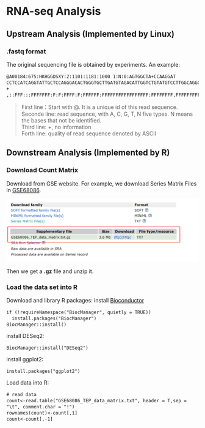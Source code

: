 # RNA-seq Analysis

## Upstream Analysis (Implemented by Linux)

### .fastq format
The original sequencing file is obtained by experiments. An example:
```
@A00184:675:HKHGGDSXY:2:1101:1181:1000 1:N:0:AGTGGCTA+CCAAGGAT
CCTCCATCAGGTATTGCTCCAGGGACACTGGGTGCTTGATGTAGACATTGGTCTGTATGTCCTTGGCAGGCAGCCGCTCCAACTCCGTGTGGAACTCAGCCACCCGGTTCTGGGACAGCAGGAAGAGGAGGTTGAGGCCCAAGAGCTGGT
+
,::FFF:::FFFFFFF:F:F:FFFF:F:FFFFFF:FFFFFFFFFFFFFFFFF:FFFFFFFF,FFFFFFFFFFFFFFFFFFFFFFFFFFFFFFFF,F:FFFFF::FFFFF:FFFFFFFFFFFF,,FFFFFFFFFFFFFF:FFFFFFFFFFF
```

> First line：Start with @. It is a unique id of this read sequence. \
> Seconde line: read sequence, with A, C, G, T, N five types. N means the bases that not be identified. \
> Third line: +, no information \
> Forth line: quality of read sequence denoted by ASCII 

## Downstream Analysis (Implemented by R)
### Download Count Matrix
Download from GSE website. For example, we download Series Matrix Files in [GSE68086](https://www.ncbi.nlm.nih.gov/geo/query/acc.cgi?acc=GSE68086). 

![图1](https://github.com/Saki-JSU/MarkdownImage/blob/main/Fig20210819.png?raw=true)

Then we get a **.gz** file and unzip it. 

### Load the data set into R
Download and library R packages: install [Bioconductor](https://bioconductor.org/install/) 

```
if (!requireNamespace("BiocManager", quietly = TRUE)) 
  install.packages("BiocManager") 
BiocManager::install()
```

install DESeq2:
```
BiocManager::install("DESeq2")
```

install ggplot2: 
```
install.packages("ggplot2")
```

Load data into R:
```
# read data
count<-read.table("GSE68086_TEP_data_matrix.txt", header = T,sep = "\t", comment.char = "!")
rownames(count)<-count[,1]
count<-count[,-1]
```




